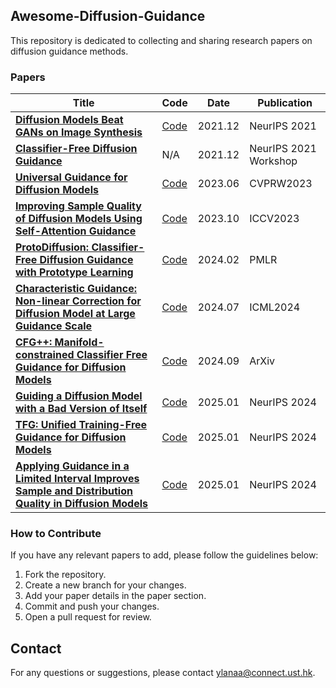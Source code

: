 ## Awesome-Diffusion-Guidance
This repository is dedicated to collecting and sharing research papers on diffusion guidance methods.

### Papers


| Title                                                                 | Code                                                       | Date       | Publication |
| --------------------------------------------------------------------- | ---------------------------------------------------------- | ---------- | ----------- |
| [**Diffusion Models Beat GANs on Image Synthesis**](https://openreview.net/forum?id=qw8AKxfYbI) | [Code](https://github.com/openai/guided-diffusion)         | 2021.12    | NeurIPS 2021 |
| [**Classifier-Free Diffusion Guidance**](https://openreview.net/forum?id=qw8AKxfYbI) | N/A                                                        | 2021.12    | NeurIPS 2021 Workshop       |
| [**Universal Guidance for Diffusion Models**](https://ieeexplore.ieee.org/document/10208653/) | [Code](https://github.com/arpitbansal297/Universal-Guided-Diffusion)                                                        | 2023.06    | CVPRW2023   |
| [**Improving Sample Quality of Diffusion Models Using Self-Attention Guidance**](https://ieeexplore.ieee.org/document/10378223/) | [Code](https://github.com/SusungHong/Self-Attention-Guidance)                                                       | 2023.10    | ICCV2023    |
| [**ProtoDiffusion: Classifier-Free Diffusion Guidance with Prototype Learning**](https://proceedings.mlr.press/v222/baykal24a.html) | [Code](https://github.com/ituvisionlab/ProtoDiffusion)                                                        | 2024.02    | PMLR        |
| [**Characteristic Guidance: Non-linear Correction for Diffusion Model at Large Guidance Scale**](https://proceedings.mlr.press/v235/zheng24f.html) | [Code](https://github.com/scraed/CharacteristicGuidanceWebUI)                                                        | 2024.07    | ICML2024    |
| [**CFG++: Manifold-constrained Classifier Free Guidance for Diffusion Models**](http://arxiv.org/abs/2406.08070) | [Code](https://cfgpp-diffusion.github.io/)                                                        | 2024.09    | ArXiv       |
| [**Guiding a Diffusion Model with a Bad Version of Itself**](https://proceedings.neurips.cc/paper_files/paper/2024/hash/5ee7ed60a7e8169012224dec5fe0d27f-Abstract-Conference.html) | [Code](https://github.com/NVlabs/edm2)                                                      | 2025.01    | NeurIPS 2024 |
| [**TFG: Unified Training-Free Guidance for Diffusion Models**](https://papers.nips.cc/paper_files/paper/2024/hash/2818054fc6de6dacdda0f142a3475933-Abstract-Conference.html) | [Code](https://github.com/YWolfeee/Training-Free-Guidance)                                                        | 2025.01    | NeurIPS 2024 |
| [**Applying Guidance in a Limited Interval Improves Sample and Distribution Quality in Diffusion Models**](https://proceedings.neurips.cc/paper_files/paper/2024/hash/dd540e1c8d26687d56d296e64d35949f-Abstract-Conference.html) | [Code](https://github.com/kynkaat/guidance-interval)                                                        | 2025.01    | NeurIPS 2024 |


### How to Contribute
If you have any relevant papers to add, please follow the guidelines below:
1. Fork the repository.
2. Create a new branch for your changes.
3. Add your paper details in the paper section.
4. Commit and push your changes.
5. Open a pull request for review.

## Contact
For any questions or suggestions, please contact [ylanaa@connect.ust.hk](ylan:ylanaa@connect.ust.hk).


